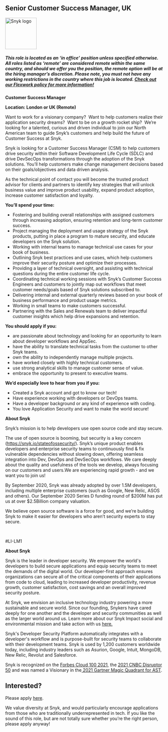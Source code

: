 Senior Customer Success Manager, UK
---

<img src="https://res.cloudinary.com/snyk/image/upload/v1537345894/press-kit/brand/logo-black.png" width="100" alt="Snyk logo" />

<h5><span data-sheets-formula-bar-text-style="font-size:13px;color:#000000;font-weight:normal;text-decoration:none;font-family:'Arial';font-style:normal;text-decoration-skip-ink:none;">This role is located as an ‘in office’ position unless specified otherwise. All roles listed as ‘remote’ are considered remote within the same country, and should we offer you the position, the remote option will be at the hiring manager’s discretion. Please note, you must not have any working restrictions in the country where this job is located. </span><a href="https://snyk.io/blog/introducing-flex-work-the-future-of-work-at-snyk/" target="_blank" data-sheets-formula-bar-text-link="https://snyk.io/blog/introducing-flex-work-the-future-of-work-at-snyk/" data-sheets-formula-bar-text-style="font-size:13px;color:#1155cc;font-weight:normal;text-decoration:underline;font-family:''Arial'';font-style:normal;text-decoration-skip-ink:none;">Check out our Flexwork policy for more information!</a></h5>
<p><strong>Customer Success Manager</strong></p>
<p><strong>Location: London or UK (Remote)</strong></p>
<p>Want to work for a visionary company?&nbsp; Want to help customers realize their application security dreams?&nbsp; Want to be on a growth rocket ship?&nbsp; We’re looking for a talented, curious and driven individual to join our North American team to guide Snyk’s customers and help build the future of Customer Success at Snyk.</p>
<p>Snyk is looking for a Customer Success Manager (CSM) to help customers drive security within their&nbsp;Software Development Life Cycle (SDLC)&nbsp;and drive DevSecOps transformations through the adoption of the Snyk solutions. You’ll help customers make change management decisions based on their goals/objectives and data driven analysis.&nbsp;</p>
<p>As the technical point of contact you will become the trusted product advisor for clients and partners to identify key strategies that will unlock business value and improve product usability, expand product adoption, increase customer satisfaction and loyalty.</p>
<p><strong>You’ll spend your time:</strong></p>
<ul class="p-rich_text_list p-rich_text_list__bullet" data-stringify-type="unordered-list" data-indent="0" data-border="false" data-border-radius-top-cap="false" data-border-radius-bottom-cap="false">
<li>Fostering and building overall relationships with assigned customers through increasing adoption, ensuring retention and long-term customer success.</li>
<li>Project managing the deployment and usage strategy of the Snyk products, putting in place a program to mature security, and educate developers on the Snyk solution.</li>
<li>Working with internal teams to manage technical use cases for your book of business.</li>
<li>Outlining Snyk best practices and use cases, which help customers improve their security posture and optimize their processes.&nbsp;</li>
<li>Providing a layer of technical oversight, and assisting with technical questions during the entire customer life cycle.</li>
<li>Coordinating technical working sessions with Snyk’s Customer Success Engineers and customers to jointly map out workflows that meet customer needs/goals based of Snyk solutions subscribed to.</li>
<li>Delivering internal and external quarterly reviews based on your book of business performance and product usage metrics.&nbsp;</li>
<li>Working in small teams to make customers successful.</li>
<li>Partnering with the Sales and Renewals team to deliver impactful customer insights which help drive expansions and retention.</li>
</ul>
<p><strong>You should apply if you:</strong></p>
<ul>
<li data-stringify-indent="0" data-stringify-border="0">are passionate about technology and looking for an opportunity to learn about developer workflows and AppSec.</li>
<li>have the ability to translate technical tasks from the customer to other Snyk teams.</li>
<li>own the ability to independently manage multiple projects.&nbsp;</li>
<li>have worked closely with highly technical customers.&nbsp;</li>
<li>use strong analytical skills to manage customer sense of value.</li>
<li>embrace the opportunity to present to executive teams.</li>
</ul>
<p><strong>We’d especially love to hear from you if you:</strong></p>
<ul>
<li>Created a Snyk account and got to know our tech!</li>
<li>Have experience working with developers or DevOps teams.</li>
<li>Have a developer background or any kind of experience with coding.</li>
<li>You love Application Security and want to make the world secure!</li>
</ul>
<p><strong>About Snyk</strong></p>
<p>Snyk’s mission is to help developers use open source code and stay secure.</p>
<p>The use of open source is booming, but security is a key concern (<a class="c-link" href="https://snyk.io/stateofossecurity/" target="_blank" data-stringify-link="https://snyk.io/stateofossecurity/" data-sk="tooltip_parent">https://snyk.io/stateofossecurity/</a>). Snyk’s unique product enables developers and enterprise security teams to continuously find &amp; fix vulnerable dependencies without slowing down, offering seamless integration into Dev, DevOps and DevSecOps workflows. We care deeply about the quality and usefulness of the tools we develop, always focusing on our customers and users.We are experiencing rapid growth - and we want you to join us!</p>
<p>By September 2020, Snyk was already adopted by over 1.5M developers, including multiple enterprise customers (such as Google, New Relic, ASOS and others). Our September 2020 Series D funding round of $200M has put us at over $2.5Billion company valuation.</p>
<p>We believe open source software is a force for good, and we’re building Snyk to make it easier for developers who aren’t security experts to stay secure.</p>
<p>&nbsp;</p>
<p>#LI-LM1</p><div class="content-conclusion"><p><strong>About Snyk</strong></p>
<p><span style="font-weight: 400;">Snyk is the leader in developer security. We empower the world's developers to build secure applications and equip security teams to meet the demands of the digital world. Our developer-first approach ensures organizations can secure all of the critical components of their applications from code to cloud, leading to increased developer productivity, revenue growth, customer satisfaction, cost savings and an overall improved security posture.&nbsp;</span></p>
<p><span style="font-weight: 400;">At Snyk, we envision an inclusive technology industry powering a more sustainable and secure world.</span> <span style="font-weight: 400;">Since our founding, Snykers have cared deeply for one another and the developer and security communities as well as the larger world around us. Learn more about our Snyk Impact social and environmental mission and take action with us </span><a href="https://snyk.io/about/snyk-impact/"><span style="font-weight: 400;">here.</span></a></p>
<p><span style="font-weight: 400;">Snyk's Developer Security Platform automatically integrates with a developer's workflow and is purpose-built for security teams to collaborate with their development teams. Snyk is used by 1,200 customers worldwide today, including industry leaders such as Asurion, Google, Intuit, MongoDB, New Relic, Revolut and Salesforce.</span></p>
<p><span style="font-weight: 400;">Snyk is recognized on the </span><a href="https://www.forbes.com/cloud100/#6f24b5ba5f94"><span style="font-weight: 400;">Forbes Cloud 100 2021</span></a><span style="font-weight: 400;">, the </span><a href="https://www.cnbc.com/2021/05/25/these-are-the-2021-cnbc-disruptor-50-companies.html"><span style="font-weight: 400;">2021 CNBC Disruptor 50</span></a><span style="font-weight: 400;"> and was named a Visionary in the</span><a href="https://snyk.io/blog/snyk-visionary-2021-gartner-magic-quadrant-for-ast/"><span style="font-weight: 400;"> 2021 Gartner Magic Quadrant for AST</span></a><span style="font-weight: 400;">.</span></p></div>

Interested?
---

Please apply [here](https://boards.greenhouse.io/snyk/jobs/5758430002#app).

We value diversity at Snyk, and would particularly encourage applications from those who are traditionally underrepresented in tech.
If you like the sound of this role, but are not totally sure whether you’re the right person, please apply anyway!
